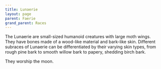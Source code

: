 ```yaml
---
title: Lunaerie
layout: page
parent: Faerie
grand_parent: Races
---
```


The Lunaerie are small-sized humanoid creatures with large moth wings. They have bones made of a wood-like material and bark-like skin. Different subraces of Lunaerie can be differentiated by their varying skin types, from rough pine bark to smooth willow bark to papery, shedding birch bark.

They worship the moon.
